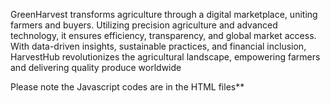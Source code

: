 GreenHarvest transforms agriculture through a digital marketplace, uniting farmers and buyers. Utilizing precision agriculture and advanced technology, it ensures efficiency, transparency, and global market access. With data-driven insights, sustainable practices, and financial inclusion, HarvestHub revolutionizes the agricultural landscape, empowering farmers and delivering quality produce worldwide

Please note the Javascript codes are in the HTML files**
